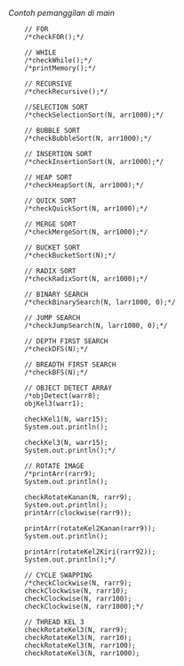 *Contoh pemanggilan di main*

        // FOR
        /*checkFOR();*/

        // WHILE
        /*checkWhile();*/
        /*printMemory();*/

        // RECURSIVE
        /*checkRecursive();*/

        //SELECTION SORT
        /*checkSelectionSort(N, arr1000);*/

        // BUBBLE SORT
        /*checkBubbleSort(N, arr1000);*/

        // INSERTION SORT
        /*checkInsertionSort(N, arr1000);*/

        // HEAP SORT
        /*checkHeapSort(N, arr1000);*/

        // QUICK SORT
        /*checkQuickSort(N, arr1000);*/

        // MERGE SORT
        /*checkMergeSort(N, arr1000);*/

        // BUCKET SORT
        /*checkBucketSort(N);*/

        // RADIX SORT
        /*checkRadixSort(N, arr1000);*/

        // BINARY SEARCH
        /*checkBinarySearch(N, larr1000, 0);*/

        // JUMP SEARCH
        /*checkJumpSearch(N, larr1000, 0);*/

        // DEPTH FIRST SEARCH
        /*checkDFS(N);*/

        // BREADTH FIRST SEARCH
        /*checkBFS(N);*/

        // OBJECT DETECT ARRAY
        /*objDetect(warr8);
        objKel3(warr1);

        checkKel1(N, warr15);
        System.out.println();

        checkKel3(N, warr15);
        System.out.println();*/

        // ROTATE IMAGE
        /*printArr(rarr9);
        System.out.println();

        checkRotateKanan(N, rarr9);
        System.out.println();
        printArr(clockwise(rarr9));

        printArr(rotateKel2Kanan(rarr9));
        System.out.println();

        printArr(rotateKel2Kiri(rarr92));
        System.out.println();*/

        // CYCLE SWAPPING
        /*checkClockwise(N, rarr9);
        checkClockwise(N, rarr10);
        checkClockwise(N, rarr100);
        checkClockwise(N, rarr1000);*/

        // THREAD KEL 3
        checkRotateKel3(N, rarr9);
        checkRotateKel3(N, rarr10);
        checkRotateKel3(N, rarr100);
        checkRotateKel3(N, rarr1000);